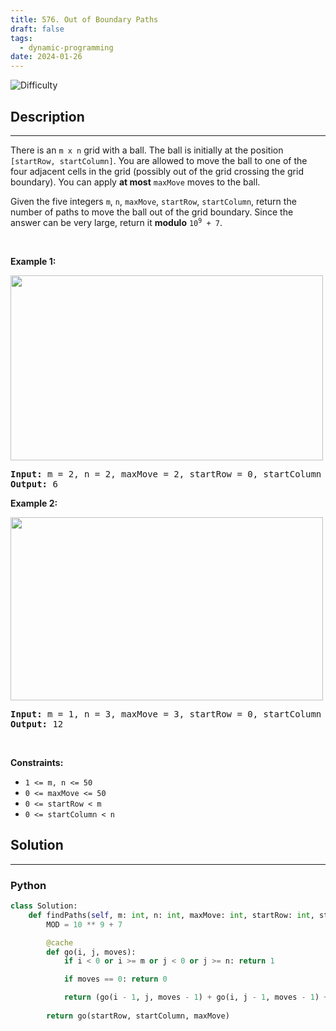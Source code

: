 ```yaml
---
title: 576. Out of Boundary Paths
draft: false
tags: 
  - dynamic-programming
date: 2024-01-26
---
```


![Difficulty](https://img.shields.io/badge/Difficulty-Medium-blue.svg)

## Description

---
<p>There is an <code>m x n</code> grid with a ball. The ball is initially at the position <code>[startRow, startColumn]</code>. You are allowed to move the ball to one of the four adjacent cells in the grid (possibly out of the grid crossing the grid boundary). You can apply <strong>at most</strong> <code>maxMove</code> moves to the ball.</p>

<p>Given the five integers <code>m</code>, <code>n</code>, <code>maxMove</code>, <code>startRow</code>, <code>startColumn</code>, return the number of paths to move the ball out of the grid boundary. Since the answer can be very large, return it <strong>modulo</strong> <code>10<sup>9</sup> + 7</code>.</p>

<p>&nbsp;</p>
<p><strong class="example">Example 1:</strong></p>
<img alt="" src="https://assets.leetcode.com/uploads/2021/04/28/out_of_boundary_paths_1.png" style="width: 500px; height: 296px;" />
<pre>
<strong>Input:</strong> m = 2, n = 2, maxMove = 2, startRow = 0, startColumn = 0
<strong>Output:</strong> 6
</pre>

<p><strong class="example">Example 2:</strong></p>
<img alt="" src="https://assets.leetcode.com/uploads/2021/04/28/out_of_boundary_paths_2.png" style="width: 500px; height: 293px;" />
<pre>
<strong>Input:</strong> m = 1, n = 3, maxMove = 3, startRow = 0, startColumn = 1
<strong>Output:</strong> 12
</pre>

<p>&nbsp;</p>
<p><strong>Constraints:</strong></p>

<ul>
	<li><code>1 &lt;= m, n &lt;= 50</code></li>
	<li><code>0 &lt;= maxMove &lt;= 50</code></li>
	<li><code>0 &lt;= startRow &lt; m</code></li>
	<li><code>0 &lt;= startColumn &lt; n</code></li>
</ul>


## Solution

---
### Python
``` py title='out-of-boundary-paths'
class Solution:
    def findPaths(self, m: int, n: int, maxMove: int, startRow: int, startColumn: int) -> int:
        MOD = 10 ** 9 + 7

        @cache
        def go(i, j, moves):
            if i < 0 or i >= m or j < 0 or j >= n: return 1

            if moves == 0: return 0

            return (go(i - 1, j, moves - 1) + go(i, j - 1, moves - 1) + go(i + 1, j, moves - 1) + go(i, j + 1, moves - 1)) % MOD
        
        return go(startRow, startColumn, maxMove)

```

